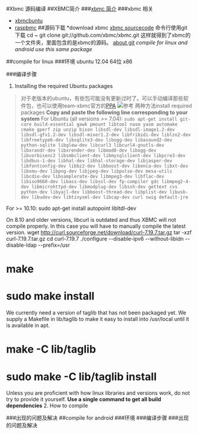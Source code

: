 #Xbmc 源码编译
##XBMC简介
###[xbmc 简介](http://xbmc.org/about/)
###xbmc 相关
* [xbmcbuntu](http://wiki.xbmc.org/?title=XBMCbuntu)
* [raspbmc](http://www.raspbmc.com/about/)
##源码下载
*download xbmc
[xbmc sourcecode](http://xbmc.org/download/)
命令行使用git 下载
    cd ~
    git clone git://github.com/xbmc/xbmc.git
这样就得到了xbmc的一个文件夹，里面包含的是xbmc的源码。
[about git](http://baike.baidu.com/view/1531489.htm#1)
*compile for linux and android use this same package*

##compile for linux
###环境
ubuntu 12.04 64位 x86

###编译步骤
1. Installing the required Ubuntu packages
>    对于老版本的ubuntu，有些包可能没有更新过时了。可以手动编译那些软件包，也可以使用team-xbmc官方的[PPA](http://launchpad.net/~team-xbmc/+archive/ppa)
    ![参考](https://github.com/simonclouds/MyFirst/Selection_005.png)
>    两种方法install required packages
**Copy and paste the following line corresponding to your system**
For Ubuntu (all versions >= 7.04):
    `sudo apt-get install git-core build-essential gawk pmount libtool nasm yasm automake cmake gperf zip unzip bison libsdl-dev libsdl-image1.2-dev libsdl-gfx1.2-dev libsdl-mixer1.2-dev libfribidi-dev liblzo2-dev libfreetype6-dev libsqlite3-dev libogg-dev libasound2-dev python-sqlite libglew-dev libcurl3 libcurl4-gnutls-dev libxrandr-dev libxrender-dev libmad0-dev libogg-dev libvorbisenc2 libsmbclient-dev libmysqlclient-dev libpcre3-dev libdbus-1-dev libhal-dev libhal-storage-dev libjasper-dev libfontconfig-dev libbz2-dev libboost-dev libenca-dev libxt-dev libxmu-dev libpng-dev libjpeg-dev libpulse-dev mesa-utils libcdio-dev libsamplerate-dev libmpeg3-dev libflac-dev libiso9660-dev libass-dev libssl-dev fp-compiler gdc libmpeg2-4-dev libmicrohttpd-dev libmodplug-dev libssh-dev gettext cvs python-dev libyajl-dev libboost-thread-dev libplist-dev libusb-dev libudev-dev libtinyxml-dev libcap-dev curl swig default-jre`

For >= 10.10:
    sudo apt-get install autopoint libltdl-dev

On 8.10 and older versions, libcurl is outdated and thus XBMC will not compile properly.
In this case you will have to manually compile the latest version.
    wget http://curl.sourceforge.net/download/curl-7.19.7.tar.gz
    tar -xzf curl-7.19.7.tar.gz
    cd curl-7.19.7
    ./configure --disable-ipv6 --without-libidn --disable-ldap --prefix=/usr
   # make
   # sudo make install

We currently need a version of taglib that has not been packaged yet. We supply a Makefile in
lib/taglib to make it easy to install into /usr/local until it is available in apt.

   # make -C lib/taglib
   # sudo make -C lib/taglib install

Unless you are proficient with how linux libraries and versions work, do not
try to provide it yourself.
    **Use a single command to get all build dependencies**
2. How to compile

###出现的问题及解决
##compile for android 
###环境
###编译步骤
###出现的问题及解决






